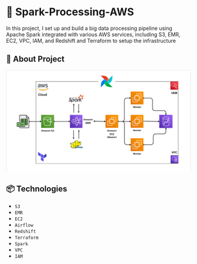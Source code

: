 # 👷 Spark-Processing-AWS
In this project, I set up and build a big data processing pipeline using Apache Spark integrated with various AWS services, including S3, EMR, EC2, VPC, IAM, and Redshift and Terraform to setup the infrastructure

## 🔦 About Project
<img src="./images/AWS_DataFlow.png">

## 📦 Technologies
 - `S3`
 - `EMR`
 - `EC2`
 - `Airflow`
 - `Redshift`
 - `Terraform`
 - `Spark`
 - `VPC`
 - `IAM`
